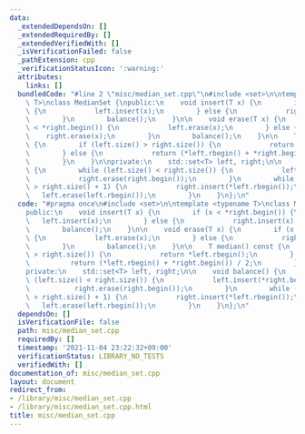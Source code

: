 ```yaml
---
data:
  _extendedDependsOn: []
  _extendedRequiredBy: []
  _extendedVerifiedWith: []
  _isVerificationFailed: false
  _pathExtension: cpp
  _verificationStatusIcon: ':warning:'
  attributes:
    links: []
  bundledCode: "#line 2 \"misc/median_set.cpp\"\n#include <set>\n\ntemplate <typename\
    \ T>\nclass MedianSet {\npublic:\n    void insert(T x) {\n        if (x < *right.begin())\
    \ {\n            left.insert(x);\n        } else {\n            right.insert(x);\n\
    \        }\n        balance();\n    }\n\n    void erase(T x) {\n        if (x\
    \ < *right.begin()) {\n            left.erase(x);\n        } else {\n        \
    \    right.erase(x);\n        }\n        balance();\n    }\n\n    T median() const\
    \ {\n        if (left.size() > right.size()) {\n            return *left.rbegin();\n\
    \        } else {\n            return (*left.rbegin() + *right.begin()) / 2;\n\
    \        }\n    }\n\nprivate:\n    std::set<T> left, right;\n\n    void balance()\
    \ {\n        while (left.size() < right.size()) {\n            left.insert(*right.begin());\n\
    \            right.erase(right.begin());\n        }\n        while (left.size()\
    \ > right.size() + 1) {\n            right.insert(*left.rbegin());\n         \
    \   left.erase(left.rbegin());\n        }\n    }\n};\n"
  code: "#pragma once\n#include <set>\n\ntemplate <typename T>\nclass MedianSet {\n\
    public:\n    void insert(T x) {\n        if (x < *right.begin()) {\n         \
    \   left.insert(x);\n        } else {\n            right.insert(x);\n        }\n\
    \        balance();\n    }\n\n    void erase(T x) {\n        if (x < *right.begin())\
    \ {\n            left.erase(x);\n        } else {\n            right.erase(x);\n\
    \        }\n        balance();\n    }\n\n    T median() const {\n        if (left.size()\
    \ > right.size()) {\n            return *left.rbegin();\n        } else {\n  \
    \          return (*left.rbegin() + *right.begin()) / 2;\n        }\n    }\n\n\
    private:\n    std::set<T> left, right;\n\n    void balance() {\n        while\
    \ (left.size() < right.size()) {\n            left.insert(*right.begin());\n \
    \           right.erase(right.begin());\n        }\n        while (left.size()\
    \ > right.size() + 1) {\n            right.insert(*left.rbegin());\n         \
    \   left.erase(left.rbegin());\n        }\n    }\n};\n"
  dependsOn: []
  isVerificationFile: false
  path: misc/median_set.cpp
  requiredBy: []
  timestamp: '2021-11-04 23:22:32+09:00'
  verificationStatus: LIBRARY_NO_TESTS
  verifiedWith: []
documentation_of: misc/median_set.cpp
layout: document
redirect_from:
- /library/misc/median_set.cpp
- /library/misc/median_set.cpp.html
title: misc/median_set.cpp
---
```

